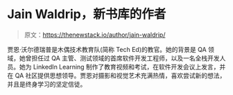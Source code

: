 # Jain Waldrip，新书库的作者

> 原文：<https://thenewstack.io/author/jain-waldrip/>

贾恩·沃尔德瑞普是木偶技术教育队(简称 Tech Ed)的教官。她的背景是 QA 领域，她曾担任过 QA 主管、测试领域的首席软件开发工程师，以及一名全栈开发人员。她为 LinkedIn Learning 制作了教育视频和考试，在软件开发会议上发言，并在 QA 社区提供思想领导。贾恩对摄影和视觉艺术充满热情，喜欢尝试新的想法，并且是终身学习的坚定信徒。